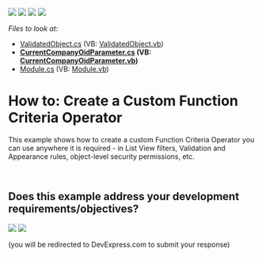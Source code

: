 <!-- default badges list -->
![](https://img.shields.io/endpoint?url=https://codecentral.devexpress.com/api/v1/VersionRange/128588614/14.2.3%2B)
[![](https://img.shields.io/badge/Open_in_DevExpress_Support_Center-FF7200?style=flat-square&logo=DevExpress&logoColor=white)](https://supportcenter.devexpress.com/ticket/details/E3945)
[![](https://img.shields.io/badge/📖_How_to_use_DevExpress_Examples-e9f6fc?style=flat-square)](https://docs.devexpress.com/GeneralInformation/403183)
[![](https://img.shields.io/badge/💬_Leave_Feedback-feecdd?style=flat-square)](#does-this-example-address-your-development-requirementsobjectives)
<!-- default badges end -->
<!-- default file list -->
*Files to look at*:

* [ValidatedObject.cs](./CS/CustomFunctionCriteriaOperator.Module/BusinessObjects/ValidatedObject.cs) (VB: [ValidatedObject.vb](./VB/CustomFunctionCriteriaOperator.Module/BusinessObjects/ValidatedObject.vb))
* **[CurrentCompanyOidParameter.cs](./CS/CustomFunctionCriteriaOperator.Module/CurrentCompanyOidParameter.cs) (VB: [CurrentCompanyOidParameter.vb](./VB/CustomFunctionCriteriaOperator.Module/CurrentCompanyOidParameter.vb))**
* [Module.cs](./CS/CustomFunctionCriteriaOperator.Module/Module.cs) (VB: [Module.vb](./VB/CustomFunctionCriteriaOperator.Module/Module.vb))
<!-- default file list end -->
# How to: Create a Custom Function Criteria Operator


<p>This example shows how to create a custom Function Criteria Operator you can use anywhere it is required - in List View filters, Validation and Appearance rules, object-level security permissions, etc. </p>

<br/>


<!-- feedback -->
## Does this example address your development requirements/objectives?

[<img src="https://www.devexpress.com/support/examples/i/yes-button.svg"/>](https://www.devexpress.com/support/examples/survey.xml?utm_source=github&utm_campaign=xaf-how-to-use-data-from-security-in-criterion&~~~was_helpful=yes) [<img src="https://www.devexpress.com/support/examples/i/no-button.svg"/>](https://www.devexpress.com/support/examples/survey.xml?utm_source=github&utm_campaign=xaf-how-to-use-data-from-security-in-criterion&~~~was_helpful=no)

(you will be redirected to DevExpress.com to submit your response)
<!-- feedback end -->
